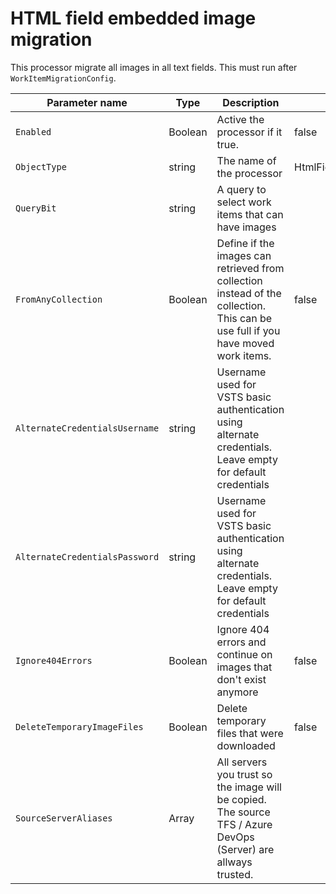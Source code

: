 # HTML field embedded image migration

This processor migrate all images in all text fields. This must run after `WorkItemMigrationConfig`.



| Parameter name                 | Type          | Description                              | Default Value                            |
|--------------------------------|---------------|------------------------------------------|------------------------------------------|
| `Enabled`                      | Boolean       | Active the processor if it true.         | false                                    |
| `ObjectType`                   | string        | The name of the processor                | HtmlFieldEmbeddedImageMigrationConfig |
| `QueryBit`                     | string        | A query to select work items that can have images |                                          |
| `FromAnyCollection`            | Boolean       | Define if the images can retrieved from collection instead of the collection. This can be use full if you have moved work items. | false                                    |
| `AlternateCredentialsUsername` | string        | Username used for VSTS basic authentication using alternate credentials. Leave empty for default credentials  |                                          |
| `AlternateCredentialsPassword` | string        | Username used for VSTS basic authentication using alternate credentials. Leave empty for default credentials  |                                          |
| `Ignore404Errors`              | Boolean       | Ignore 404 errors and continue on images that don't exist anymore | false                                    |
| `DeleteTemporaryImageFiles`    | Boolean       | Delete temporary files that were downloaded | false                                    |
| `SourceServerAliases`          | Array<string> | All servers you trust so the image will be copied. The source TFS / Azure DevOps (Server) are allways trusted. |                                          |

